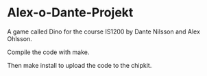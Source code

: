 # Alex-o-Dante-Projekt

A game called Dino for the course IS1200 by Dante Nilsson and Alex Ohlsson.

Compile the code with make.

Then make install to upload the code to the chipkit.